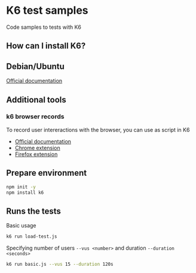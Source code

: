 # K6 test samples
Code samples to tests with K6


## How can I install K6?

## Debian/Ubuntu
[Official documentation](https://k6.io/docs/getting-started/installation#debian-ubuntu)


## Additional tools

### k6 browser records
To record user intereractions with the browser, you can use as script in K6
- [Official documentation](https://k6.io/docs/test-authoring/recording-a-session/browser-recorder)
- [Chrome extension](https://chrome.google.com/webstore/detail/k6-browser-recorder/phjdhndljphphehjpgbmpocddnnmdbda?hl=en)
- [Firefox extension](https://addons.mozilla.org/en-US/firefox/addon/k6-browser-recorder/)


## Prepare environment
```bash
npm init -y
npm install k6
```


## Runs the tests

Basic usage
```bash
k6 run load-test.js
```

Specifying number of users `--vus <number>` and duration `--duration <seconds>`
```bash
k6 run basic.js --vus 15 --duration 120s
```
